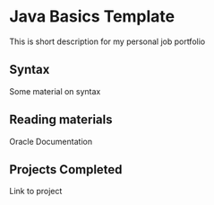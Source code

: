 # Java Basics Template

This is short description for my personal job portfolio

## Syntax

Some material on syntax

## Reading materials
Oracle Documentation

## Projects Completed

Link to project